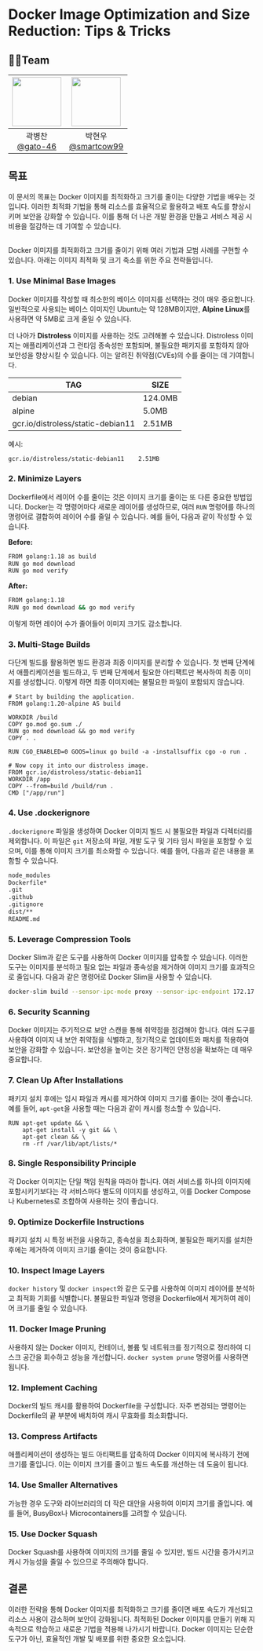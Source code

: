 # Docker Image Optimization and Size Reduction: Tips & Tricks

## 👨‍💻Team

|<img src="https://avatars.githubusercontent.com/u/139302518?v=4" width="100" height="100"/>|<img src="https://avatars.githubusercontent.com/u/78792358?v=4" width="100" height="100"/>|
|:-:|:-:|
|곽병찬<br/>[@gato-46](https://github.com/gato-46)|박현우<br/>[@smartcow99](https://github.com/smartcow99)|

## 목표

이 문서의 목표는 Docker 이미지를 최적화하고 크기를 줄이는 다양한 기법을 배우는 것입니다. 이러한 최적화 기법을 통해 리소스를 효율적으로 활용하고 배포 속도를 향상시키며 보안을 강화할 수 있습니다. 이를 통해 더 나은 개발 환경을 만들고 서비스 제공 시 비용을 절감하는 데 기여할 수 있습니다.

## 

Docker 이미지를 최적화하고 크기를 줄이기 위해 여러 기법과 모범 사례를 구현할 수 있습니다. 아래는 이미지 최적화 및 크기 축소를 위한 주요 전략들입니다.

### 1. Use Minimal Base Images

Docker 이미지를 작성할 때 최소한의 베이스 이미지를 선택하는 것이 매우 중요합니다. 일반적으로 사용되는 베이스 이미지인 Ubuntu는 약 128MB이지만, **Alpine Linux**를 사용하면 약 5MB로 크게 줄일 수 있습니다.

더 나아가 **Distroless** 이미지를 사용하는 것도 고려해볼 수 있습니다. Distroless 이미지는 애플리케이션과 그 런타임 종속성만 포함되며, 불필요한 패키지를 포함하지 않아 보안성을 향상시킬 수 있습니다. 이는 알려진 취약점(CVEs)의 수를 줄이는 데 기여합니다.

| TAG | SIZE |
| --- | --- |
| debian | 124.0MB |
| alpine | 5.0MB |
| gcr.io/distroless/static-debian11 | 2.51MB |

예시:

```bash
gcr.io/distroless/static-debian11    2.51MB

```

### 2. Minimize Layers

Dockerfile에서 레이어 수를 줄이는 것은 이미지 크기를 줄이는 또 다른 중요한 방법입니다. Docker는 각 명령어마다 새로운 레이어를 생성하므로, 여러 `RUN` 명령어를 하나의 명령어로 결합하여 레이어 수를 줄일 수 있습니다. 예를 들어, 다음과 같이 작성할 수 있습니다.

**Before:**

```bash
FROM golang:1.18 as build
RUN go mod download
RUN go mod verify
```

**After:**

```bash
FROM golang:1.18
RUN go mod download && go mod verify
```

이렇게 하면 레이어 수가 줄어들어 이미지 크기도 감소합니다.

### 3. Multi-Stage Builds

다단계 빌드를 활용하면 빌드 환경과 최종 이미지를 분리할 수 있습니다. 첫 번째 단계에서 애플리케이션을 빌드하고, 두 번째 단계에서 필요한 아티팩트만 복사하여 최종 이미지를 생성합니다. 이렇게 하면 최종 이미지에는 불필요한 파일이 포함되지 않습니다.

```
# Start by building the application.
FROM golang:1.20-alpine AS build

WORKDIR /build
COPY go.mod go.sum ./
RUN go mod download && go mod verify
COPY . .

RUN CGO_ENABLED=0 GOOS=linux go build -a -installsuffix cgo -o run .

# Now copy it into our distroless image.
FROM gcr.io/distroless/static-debian11
WORKDIR /app
COPY --from=build /build/run .
CMD ["/app/run"]
```

### 4. Use .dockerignore

`.dockerignore` 파일을 생성하여 Docker 이미지 빌드 시 불필요한 파일과 디렉터리를 제외합니다. 이 파일은 `git` 저장소의 파일, 개발 도구 및 기타 임시 파일을 포함할 수 있으며, 이를 통해 이미지 크기를 최소화할 수 있습니다. 예를 들어, 다음과 같은 내용을 포함할 수 있습니다.

```bash
node_modules
Dockerfile*
.git
.github
.gitignore
dist/**
README.md
```

### 5. Leverage Compression Tools

Docker Slim과 같은 도구를 사용하여 Docker 이미지를 압축할 수 있습니다. 이러한 도구는 이미지를 분석하고 필요 없는 파일과 종속성을 제거하여 이미지 크기를 효과적으로 줄입니다. 다음과 같은 명령어로 Docker Slim을 사용할 수 있습니다.

```bash
docker-slim build --sensor-ipc-mode proxy --sensor-ipc-endpoint 172.17.0.1 --http-probe=false nginx
```

### 6. Security Scanning

Docker 이미지는 주기적으로 보안 스캔을 통해 취약점을 점검해야 합니다. 여러 도구를 사용하여 이미지 내 보안 취약점을 식별하고, 정기적으로 업데이트와 패치를 적용하여 보안을 강화할 수 있습니다. 보안성을 높이는 것은 장기적인 안정성을 확보하는 데 매우 중요합니다.

### 7. Clean Up After Installations

패키지 설치 후에는 임시 파일과 캐시를 제거하여 이미지 크기를 줄이는 것이 좋습니다. 예를 들어, `apt-get`을 사용할 때는 다음과 같이 캐시를 청소할 수 있습니다.

```
RUN apt-get update && \
    apt-get install -y git && \
    apt-get clean && \
    rm -rf /var/lib/apt/lists/*
```

### 8. Single Responsibility Principle

각 Docker 이미지는 단일 책임 원칙을 따라야 합니다. 여러 서비스를 하나의 이미지에 포함시키기보다는 각 서비스마다 별도의 이미지를 생성하고, 이를 Docker Compose나 Kubernetes로 조합하여 사용하는 것이 좋습니다.

### 9. Optimize Dockerfile Instructions

패키지 설치 시 특정 버전을 사용하고, 종속성을 최소화하며, 불필요한 패키지를 설치한 후에는 제거하여 이미지 크기를 줄이는 것이 중요합니다.

### 10. Inspect Image Layers

`docker history` 및 `docker inspect`와 같은 도구를 사용하여 이미지 레이어를 분석하고 최적화 기회를 식별합니다. 불필요한 파일과 명령을 Dockerfile에서 제거하여 레이어 크기를 줄일 수 있습니다.

### 11. Docker Image Pruning

사용하지 않는 Docker 이미지, 컨테이너, 볼륨 및 네트워크를 정기적으로 정리하여 디스크 공간을 회수하고 성능을 개선합니다. `docker system prune` 명령어를 사용하면 됩니다.

### 12. Implement Caching

Docker의 빌드 캐시를 활용하여 Dockerfile을 구성합니다. 자주 변경되는 명령어는 Dockerfile의 끝 부분에 배치하여 캐시 무효화를 최소화합니다.

### 13. Compress Artifacts

애플리케이션이 생성하는 빌드 아티팩트를 압축하여 Docker 이미지에 복사하기 전에 크기를 줄입니다. 이는 이미지 크기를 줄이고 빌드 속도를 개선하는 데 도움이 됩니다.

### 14. Use Smaller Alternatives

가능한 경우 도구와 라이브러리의 더 작은 대안을 사용하여 이미지 크기를 줄입니다. 예를 들어, BusyBox나 Microcontainers를 고려할 수 있습니다.

### 15. Use Docker Squash

Docker Squash를 사용하여 이미지의 크기를 줄일 수 있지만, 빌드 시간을 증가시키고 캐시 가능성을 줄일 수 있으므로 주의해야 합니다.

## 결론

이러한 전략을 통해 Docker 이미지를 최적화하고 크기를 줄이면 배포 속도가 개선되고 리소스 사용이 감소하며 보안이 강화됩니다. 최적화된 Docker 이미지를 만들기 위해 지속적으로 학습하고 새로운 기법을 적용해 나가시기 바랍니다. Docker 이미지는 단순한 도구가 아닌, 효율적인 개발 및 배포를 위한 중요한 요소입니다.
